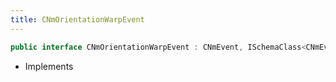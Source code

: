 ```yaml
---
title: CNmOrientationWarpEvent
---
```


```csharp
public interface CNmOrientationWarpEvent : CNmEvent, ISchemaClass<CNmEvent>, ISchemaClass<CNmOrientationWarpEvent>, ISchemaField, ISchemaClass, INativeHandle
```

- Implements

